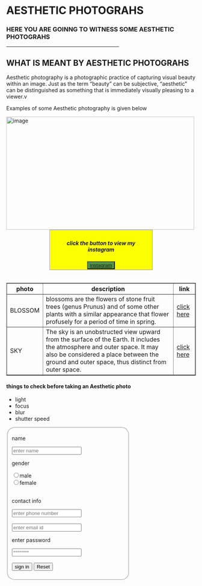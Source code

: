 <!DOCTYPE html>
<html lang="en">
<head>
    <link rel="stylesheet" href="project.css">
    <h1 class="c1">AESTHETIC PHOTOGRAHS</h1>
</head>
<body>
    <h3 class="c2">HERE YOU ARE GOINNG TO WITNESS SOME AESTHETIC PHOTOGRAHS</h3>
<hr width="300px">
<h2 class="c3  ">WHAT IS MEANT BY AESTHETIC PHOTOGRAHS</h2>
<p class="c4">Aesthetic photography is a photographic practice of capturing visual beauty within an image. Just as the term “beauty” can be subjective, “aesthetic” can be distinguished as something that is immediately visually pleasing to a viewer.v</p>
<p>Examples of some Aesthetic photography is given below</p>
<centre><img class="c5" src="https://images.pexels.com/photos/4301252/pexels-photo-4301252.jpeg" alt="image" height="300px" width="500px"></centre><br>
<center><fieldset class="c6" style="width: 250px; height: 90px; background-color: rgb(251, 255, 0);">
<h5>click the button to view my instagram</h5>
<centre><button style="background-color:rgb(79, 148, 65)  ;;"><a href="https://www.instagram.com/the_soul_lovr_/" target="_blank">instagram</a></button></centre>
</fieldset></center><br>
<table border="1PX">
    <tr>
        <th>photo</th>
        <th>description</th>
        <th>link</th>        
    </tr>
    <tr>
        <td>BLOSSOM</td>
        <td> blossoms are the flowers of stone fruit trees (genus Prunus) and of some other plants with a similar appearance that flower profusely for a period of time in spring.</td>
        <td><a href="https://upload.wikimedia.org/wikipedia/commons/thumb/8/81/Badamwari_Flower_Series_2.png/800px-Badamwari_Flower_Series_2.png" target="_blank">click here</a></td>  
    </tr>
    <tr>
        <td>SKY</td>
        <td>The sky is an unobstructed view upward from the surface of the Earth. It includes the atmosphere and outer space. It may also be considered a place between the ground and outer space, thus distinct from outer space.</td>
        <td><a href="https://upload.wikimedia.org/wikipedia/commons/thumb/4/4b/Cumulus_clouds_seen_from_10%2C000_meters_above_the_ground%2C_2010.jpg/260px-Cumulus_clouds_seen_from_10%2C000_meters_above_the_ground%2C_2010.jpg" target="_blank">click here    </a></td>
    </tr>
</table>
<h4>things to check before taking an Aesthetic photo</h4>
<ul>
    <li>light</li>
    <li>focus</li>
    <li>blur</li>
    <li>shutter speed</li>
</ul>
<fieldset style="width: 300px; border-radius: 20px;"><form >
    <p>name</p>
    <input type="text" placeholder="enter name"><br>
    <p>gender</p>
    <input type="radio" value="m">male <br>
    <input type="radio" value="f" >female <br><br>
    <p>contact info</p>
    <input type="tel" placeholder="enter phone number"><br><br>
    <input type="text" placeholder="enter email id"><br>
    <p>enter password</p>
    <input type="password" placeholder="********"><br><br>
    <input type="button" value="sign in">
    <input type="reset"><br>
</form></fieldset>













</body>
</html>
